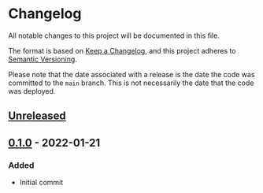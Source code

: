 # Changelog

All notable changes to this project will be documented in this file.

The format is based on [Keep a Changelog](https://keepachangelog.com/en/1.0.0/),
and this project adheres to [Semantic Versioning](https://semver.org/spec/v2.0.0.html).

Please note that the date associated with a release is the date the code
was committed to the `main` branch. This is not necessarily the date that
the code was deployed.

## [Unreleased]

## [0.1.0] - 2022-01-21

### Added

- Initial commit

[unreleased]: https://github.com/bravetechnologycoop/BraveButtons/compare/v0.1.0...HEAD
[0.1.0]: https://github.com/bravetechnologycoop/BraveButtons/releases/tag/v0.1.0
